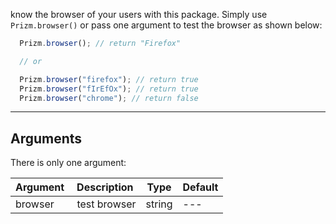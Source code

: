 know the browser of your users with this package. Simply use `Prizm.browser()` or pass one argument to test the browser as shown below:

```js
  Prizm.browser(); // return "Firefox"

  // or

  Prizm.browser("firefox"); // return true
  Prizm.browser("fIrEfOx"); // return true
  Prizm.browser("chrome"); // return false
```

---

## Arguments
There is only one argument:

| Argument    | Description | Type  | Default
| ----------- | ----------- | ----  |--------
|browser | test browser | string | ---